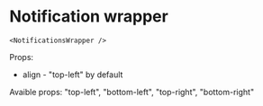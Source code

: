 # Notification wrapper

```
<NotificationsWrapper />
```

Props: 

- align - "top-left" by default

Avaible props: "top-left", "bottom-left", "top-right", "bottom-right"

